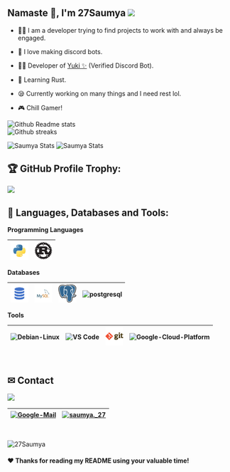 ## Namaste 🙏, I'm 27Saumya <img src="https://media.giphy.com/media/hvRJCLFzcasrR4ia7z/giphy.gif" width="25px">

- 👨‍💻 I am a developer trying to find projects to work with and always be engaged.

- 🤖 I love making discord bots.

- 🧑‍💻 Developer of [Yuki ✨](https://github.com/27Saumya/Yuki) (Verified Discord Bot).

- 🦀 Learning Rust.

- 😪 Currently working on many things and I need rest lol.

- 🎮 Chill Gamer!

<div align="left">
<img src="https://github-readme-stats.vercel.app/api?username=27Saumya&count_private=true&show_icons=true&theme=cobalt" alt="Github Readme stats">
</div>

<div align="left">
<img src="https://github-readme-streak-stats.herokuapp.com/?user=27Saumya&theme=black-ice&hide_border=true&stroke=0000&background=0D1117&ring=e05397&fire=e05397&currStreakLabel=e05397"
alt="Github streaks">
</div>

![Saumya Stats](https://github-profile-summary-cards.vercel.app/api/cards/repos-per-language?username=27Saumya&theme=solarized_dark)
![Saumya Stats](https://github-profile-summary-cards.vercel.app/api/cards/most-commit-language?username=27Saumya&theme=solarized_dark)

## 🏆 GitHub Profile Trophy:
<a href="https://github.com/ryo-ma/github-profile-trophy">
  <img width=800 src="https://github-profile-trophy.vercel.app/?username=27Saumya&column=8&theme=discord&no-frame=true&no-bg=true"/>
</a>

## 🤟 Languages, Databases and Tools:
**Programming Languages**

<img title="Python" alt="Python" width="40px" src="https://raw.githubusercontent.com/github/explore/master/topics/python/python.png" />|<img alt="Rust-Lang" title="Rust" width="40px" src="https://raw.githubusercontent.com/github/explore/master/topics/rust/rust.png">
|--|--|

**Databases**

<img title="SQL" alt="SQL" width="40px" src="https://raw.githubusercontent.com/github/explore/master/topics/sql/sql.png">|<img title="MySql" alt="Mysql" width="40px" src="https://raw.githubusercontent.com/github/explore/master/topics/mysql/mysql.png">|<img title="Postgresql" alt="postgresql" width="40px" src="https://raw.githubusercontent.com/github/explore/80688e429a7d4ef2fca1e82350fe8e3517d3494d/topics/postgresql/postgresql.png">|<img title="Postgresql" alt="postgresql" width="40px" src="https://upload.wikimedia.org/wikipedia/commons/thumb/9/97/Sqlite-square-icon.svg/2048px-Sqlite-square-icon.svg.png"><br>
|--|--|--|--|

**Tools**

<img title="Debain" alt="Debian-Linux" width="40px" src="https://brandslogos.com/wp-content/uploads/thumbs/debian-logo-vector.svg">|<img title="VS Code" alt="VS Code" width="40px" src="https://img.icons8.com/fluent/48/000000/visual-studio-code-2019.png">|<img title="git" alt="git" width="40px" src="https://raw.githubusercontent.com/github/explore/master/topics/git/git.png">|<img title="GCP" alt="Google-Cloud-Platform" width="40px" src="https://cdn.worldvectorlogo.com/logos/google-cloud-1.svg">
|--|--|--|--|
<br>

## ✉ Contact

[![](https://discord.c99.nl/widget/theme-4/917693263480229918.png)](https://discord.com/users/917693263480229918)

<a href="mailto:patelsaumya767@gmail.com"> <img title="Gmail" alt="Google-Mail" width="75px" height="50px" src="https://www.logo.wine/a/logo/Gmail/Gmail-Logo.wine.svg"> </a>|<a href="https://instagram.com/saumya._27" target="blank"><img align="center" src="https://raw.githubusercontent.com/rahuldkjain/github-profile-readme-generator/master/src/images/icons/Social/instagram.svg" alt="saumya._27" width="75px" height="50px" /></a>
|--|--|
<br>

<p align="left"> <img src="https://komarev.com/ghpvc/?username=27Saumya&label=Profile%20views&color=00ffff&style=flat" alt="27Saumya" /> </p>

#### ❤ Thanks for reading my README using your valuable time!
